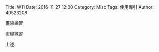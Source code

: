 Title: W11
Date: 2016-11-27 12:00
Category: Misc
Tags: 使用導引
Author: 40523208

畫線練習

<!-- PELICAN_END_SUMMARY -->

畫線練習




<!-- 導入 Brython 標準程式庫 -->



<script type="text/javascript" 
    src="https://cdn.rawgit.com/brython-dev/brython/master/www/src/brython_dist.js">
</script>

<!-- 啟動 Brython -->

<script>
window.onload=function(){
brython(1);
}
</script>


<!-- 以下實際利用  Brython 畫圖 -->

<canvas id="chord1" width="600" height="450"></canvas>

<script type="text/python3">
from browser import document as doc
import math
# 準備繪圖畫布
canvas = doc["chord1"]
ctx = canvas.getContext("2d")

def background(x, y, xinc, yinc, xnum, ynum, ctx):
    # 水平
    for i in range(ynum+1):
        ctx.beginPath()
        if i == 0:
            ctx.lineWidth = 7
        else:
            ctx.lineWidth = 1
        ctx.moveTo(x-1, y+i*yinc)
        ctx.lineTo(x+xnum*xinc+1, y+i*yinc)
        ctx.strokeStyle = "blue"
        ctx.stroke()
        ctx.closePath()
    # 垂直
    for i in range(xnum+1):
        ctx.beginPath()
        ctx.lineWidth = 1
        ctx.moveTo(x+i*xinc, y)
        ctx.lineTo(x+i*xinc, y+ynum*yinc)
        ctx.strokeStyle = "blue"
        ctx.stroke()
        ctx.closePath()

background(50, 100, 20, 25, 5, 4, ctx)
# 1 與 AMajor
ctx.beginPath()
ctx.fillStyle = 'black'
ctx.strokeStyle = "black"
ctx.font = "30px Arial"
ctx.fillText("AMajor", 50, 70)


# 1
ctx.beginPath()
ctx.fillStyle = 'black'
ctx.strokeStyle = "black"
ctx.arc(90, 138, 9, 0, 2*math.pi, False)
ctx.fill()
ctx.stroke()
ctx.closePath()

ctx.beginPath()
ctx.fillStyle = 'white'
ctx.font = "16px Arial"
ctx.fillText("1", 85, 143)
ctx.fill()
ctx.stroke()
ctx.closePath()

# 2
ctx.beginPath()
ctx.fillStyle = 'black'
ctx.strokeStyle = "black"
ctx.arc(110, 138, 9, 0, 2*math.pi, False)
ctx.fill()
ctx.stroke()
ctx.closePath()

ctx.beginPath()
ctx.fillStyle = 'white'
ctx.font = "16px Arial"
ctx.fillText("2", 105, 143)
ctx.fill()
ctx.stroke()
ctx.closePath()

# 3
ctx.beginPath()
ctx.fillStyle = 'black'
ctx.strokeStyle = "black"
ctx.arc(130, 138, 9, 0, 2*math.pi, False)
ctx.fill()
ctx.stroke()
ctx.closePath()

ctx.beginPath()
ctx.fillStyle = 'white'
ctx.font = "16px Arial"
ctx.fillText("3", 125, 143)
ctx.fill()
ctx.stroke()
ctx.closePath()

# o
ctx.beginPath()
ctx.arc(70, 90, 5, 0, 2*math.pi, False)
ctx.lineWidth =3
ctx.strokeStyle = "black"
ctx.stroke()
ctx.closePath()
ctx.beginPath()
ctx.arc(150, 90, 5, 0, 2*math.pi, False)
ctx.lineWidth =3
ctx.strokeStyle = "black"
ctx.stroke()
ctx.closePath()
# x
ctx.beginPath()
#ctx.arc(50, 90, 5, 0, 2*math.pi, False)
ctx.moveTo(45, 85)
ctx.lineTo(55, 95)
ctx.moveTo(55, 85)
ctx.lineTo(45, 95)
ctx.lineWidth =3
ctx.strokeStyle = "black"
ctx.stroke()
ctx.closePath()



background(250, 100, 20, 25, 5, 4, ctx)

# 1 與 AMajor
ctx.beginPath()
ctx.fillStyle = 'black'
ctx.strokeStyle = "black"
ctx.font = "30px Arial"
ctx.fillText("CMajor", 250, 70)


# 1
ctx.beginPath()
ctx.fillStyle = 'black'
ctx.strokeStyle = "black"
ctx.arc(330, 113, 9, 0, 2*math.pi, False)
ctx.fill()
ctx.stroke()
ctx.closePath()

ctx.beginPath()
ctx.fillStyle = 'white'
ctx.font = "16px Arial"
ctx.fillText("1", 325, 118)
ctx.fill()
ctx.stroke()
ctx.closePath()

# 2
ctx.beginPath()
ctx.fillStyle = 'black'
ctx.strokeStyle = "black"
ctx.arc(290, 138, 9, 0, 2*math.pi, False)
ctx.fill()
ctx.stroke()
ctx.closePath()

ctx.beginPath()
ctx.fillStyle = 'white'
ctx.font = "16px Arial"
ctx.fillText("2", 285, 143)
ctx.fill()
ctx.stroke()
ctx.closePath()

# 3
ctx.beginPath()
ctx.fillStyle = 'black'
ctx.strokeStyle = "black"
ctx.arc(270, 162, 9, 0, 2*math.pi, False)
ctx.fill()
ctx.stroke()
ctx.closePath()

ctx.beginPath()
ctx.fillStyle = 'white'
ctx.font = "16px Arial"
ctx.fillText("3", 265, 167)
ctx.fill()
ctx.stroke()
ctx.closePath()

# o
ctx.beginPath()
ctx.arc(310, 90, 5, 0, 2*math.pi, False)
ctx.lineWidth =3
ctx.strokeStyle = "black"
ctx.stroke()
ctx.closePath()
ctx.beginPath()
ctx.arc(350, 90, 5, 0, 2*math.pi, False)
ctx.lineWidth =3
ctx.strokeStyle = "black"
ctx.stroke()
ctx.closePath()
# x
ctx.beginPath()
#ctx.arc(250, 90, 5, 0, 2*math.pi, False)
ctx.moveTo(245, 85)
ctx.lineTo(255, 95)
ctx.moveTo(255, 85)
ctx.lineTo(245, 95)
ctx.lineWidth =3
ctx.strokeStyle = "black"
ctx.stroke()
ctx.closePath()


background(450, 100, 20, 25, 5, 4, ctx)

# 1 與 AMajor
ctx.beginPath()
ctx.fillStyle = 'black'
ctx.strokeStyle = "black"
ctx.font = "30px Arial"
ctx.fillText("GMajor", 450, 70)

# 1
ctx.beginPath()
ctx.fillStyle = 'black'
ctx.strokeStyle = "black"
ctx.arc(470, 138, 9, 0, 2*math.pi, False)
ctx.fill()
ctx.stroke()
ctx.closePath()

ctx.beginPath()
ctx.fillStyle = 'white'
ctx.font = "16px Arial"
ctx.fillText("1", 465, 143)
ctx.fill()
ctx.stroke()
ctx.closePath()

# 2
ctx.beginPath()
ctx.fillStyle = 'black'
ctx.strokeStyle = "black"
ctx.arc(450, 162, 9, 0, 2*math.pi, False)
ctx.fill()
ctx.stroke()
ctx.closePath()

ctx.beginPath()
ctx.fillStyle = 'white'
ctx.font = "16px Arial"
ctx.fillText("2", 445, 167)
ctx.fill()
ctx.stroke()
ctx.closePath()

# 3
ctx.beginPath()
ctx.fillStyle = 'black'
ctx.strokeStyle = "black"
ctx.arc(530, 162, 9, 0, 2*math.pi, False)
ctx.fill()
ctx.stroke()
ctx.closePath()

ctx.beginPath()
ctx.fillStyle = 'white'
ctx.font = "16px Arial"
ctx.fillText("3", 525, 167)
ctx.fill()
ctx.stroke()
ctx.closePath()

# 4
ctx.beginPath()
ctx.fillStyle = 'black'
ctx.strokeStyle = "black"
ctx.arc(550, 162, 9, 0, 2*math.pi, False)
ctx.fill()
ctx.stroke()
ctx.closePath()

ctx.beginPath()
ctx.fillStyle = 'white'
ctx.font = "16px Arial"
ctx.fillText("4", 545, 167)
ctx.fill()
ctx.stroke()
ctx.closePath()

# o
ctx.beginPath()
ctx.arc(490, 90, 5, 0, 2*math.pi, False)
ctx.lineWidth =3
ctx.strokeStyle = "black"
ctx.stroke()
ctx.closePath()
ctx.beginPath()
ctx.arc(510, 90, 5, 0, 2*math.pi, False)
ctx.lineWidth =3
ctx.strokeStyle = "black"
ctx.stroke()
ctx.closePath()




background(50, 300, 20, 25, 5, 4, ctx)

# 1 與 AMajor
ctx.beginPath()
ctx.fillStyle = 'black'
ctx.strokeStyle = "black"
ctx.font = "30px Arial"
ctx.fillText("DMajor", 50, 270)


# 1
ctx.beginPath()
ctx.fillStyle = 'black'
ctx.strokeStyle = "black"
ctx.arc(110, 338, 9, 0, 2*math.pi, False)
ctx.fill()
ctx.stroke()
ctx.closePath()

ctx.beginPath()
ctx.fillStyle = 'white'
ctx.font = "16px Arial"
ctx.fillText("1", 105, 343)
ctx.fill()
ctx.stroke()
ctx.closePath()

# 2
ctx.beginPath()
ctx.fillStyle = 'black'
ctx.strokeStyle = "black"
ctx.arc(130, 362, 9, 0, 2*math.pi, False)
ctx.fill()
ctx.stroke()
ctx.closePath()

ctx.beginPath()
ctx.fillStyle = 'white'
ctx.font = "16px Arial"
ctx.fillText("2", 125, 367)
ctx.fill()
ctx.stroke()
ctx.closePath()

# 3
ctx.beginPath()
ctx.fillStyle = 'black'
ctx.strokeStyle = "black"
ctx.arc(150, 338, 9, 0, 2*math.pi, False)
ctx.fill()
ctx.stroke()
ctx.closePath()

ctx.beginPath()
ctx.fillStyle = 'white'
ctx.font = "16px Arial"
ctx.fillText("3", 145, 343)
ctx.fill()
ctx.stroke()
ctx.closePath()

# o
ctx.beginPath()
ctx.arc(90, 290, 5, 0, 2*math.pi, False)
ctx.lineWidth =3
ctx.strokeStyle = "black"
ctx.stroke()
ctx.closePath()
ctx.beginPath()
#ctx.arc(150, 390, 5, 0, 2*math.pi, False)
#ctx.lineWidth =3
#ctx.strokeStyle = "black"
#ctx.stroke()
#ctx.closePath()

# x
ctx.beginPath()
#ctx.arc(50, 390, 5, 0, 2*math.pi, False)
ctx.moveTo(45, 285)
ctx.lineTo(55, 295)
ctx.moveTo(55, 285)
ctx.lineTo(45, 295)
ctx.lineWidth =3
ctx.strokeStyle = "black"
ctx.stroke()
ctx.closePath()

# x
ctx.beginPath()
#ctx.arc(50, 90, 5, 0, 2*math.pi, False)
ctx.moveTo(65, 285)
ctx.lineTo(75, 295)
ctx.moveTo(75, 285)
ctx.lineTo(65, 295)
ctx.lineWidth =3
ctx.strokeStyle = "black"
ctx.stroke()
ctx.closePath()


background(250, 300, 20, 25, 5, 4, ctx)

# 1 與 AMajor
ctx.beginPath()
ctx.fillStyle = 'black'
ctx.strokeStyle = "black"
ctx.font = "30px Arial"
ctx.fillText("EMajor", 250, 270)


# 1
ctx.beginPath()
ctx.fillStyle = 'black'
ctx.strokeStyle = "black"
ctx.arc(310, 313, 9, 0, 2*math.pi, False)
ctx.fill()
ctx.stroke()
ctx.closePath()

ctx.beginPath()
ctx.fillStyle = 'white'
ctx.font = "16px Arial"
ctx.fillText("1", 305, 318)
ctx.fill()
ctx.stroke()
ctx.closePath()

# 2
ctx.beginPath()
ctx.fillStyle = 'black'
ctx.strokeStyle = "black"
ctx.arc(270, 338, 9, 0, 2*math.pi, False)
ctx.fill()
ctx.stroke()
ctx.closePath()

ctx.beginPath()
ctx.fillStyle = 'white'
ctx.font = "16px Arial"
ctx.fillText("2", 265, 343)
ctx.fill()
ctx.stroke()
ctx.closePath()

# 3
ctx.beginPath()
ctx.fillStyle = 'black'
ctx.strokeStyle = "black"
ctx.arc(290, 338, 9, 0, 2*math.pi, False)
ctx.fill()
ctx.stroke()
ctx.closePath()

ctx.beginPath()
ctx.fillStyle = 'white'
ctx.font = "16px Arial"
ctx.fillText("3", 285, 343)
ctx.fill()
ctx.stroke()
ctx.closePath()

# o
ctx.beginPath()
ctx.arc(330, 290, 5, 0, 2*math.pi, False)
ctx.lineWidth =3
ctx.strokeStyle = "black"
ctx.stroke()
ctx.closePath()
ctx.beginPath()
#ctx.arc(150, 390, 5, 0, 2*math.pi, False)
#ctx.lineWidth =3
#ctx.strokeStyle = "black"
#ctx.stroke()
#ctx.closePath()

# o
ctx.beginPath()
ctx.arc(350, 290, 5, 0, 2*math.pi, False)
ctx.lineWidth =3
ctx.strokeStyle = "black"
ctx.stroke()
ctx.closePath()
ctx.beginPath()
#ctx.arc(150, 390, 5, 0, 2*math.pi, False)
#ctx.lineWidth =3
#ctx.strokeStyle = "black"
#ctx.stroke()
#ctx.closePath()


# x
ctx.beginPath()
#ctx.arc(50, 390, 5, 0, 2*math.pi, False)
ctx.moveTo(245, 285)
ctx.lineTo(255, 295)
ctx.moveTo(255, 285)
ctx.lineTo(245, 295)
ctx.lineWidth =3
ctx.strokeStyle = "black"
ctx.stroke()
ctx.closePath()



background(450, 300, 20, 25, 5, 4, ctx)

# 1 與 AMajor
ctx.beginPath()
ctx.fillStyle = 'black'
ctx.strokeStyle = "black"
ctx.font = "30px Arial"
ctx.fillText("Cmaj7", 450, 270)


# 1
ctx.beginPath()
ctx.fillStyle = 'black'
ctx.strokeStyle = "black"
ctx.arc(490, 338, 9, 0, 2*math.pi, False)
ctx.fill()
ctx.stroke()
ctx.closePath()

ctx.beginPath()
ctx.fillStyle = 'white'
ctx.font = "16px Arial"
ctx.fillText("1", 485, 343)
ctx.fill()
ctx.stroke()
ctx.closePath()

# 2
ctx.beginPath()
ctx.fillStyle = 'black'
ctx.strokeStyle = "black"
ctx.arc(470, 362, 9, 0, 2*math.pi, False)
ctx.fill()
ctx.stroke()
ctx.closePath()

ctx.beginPath()
ctx.fillStyle = 'white'
ctx.font = "16px Arial"
ctx.fillText("2", 465, 367)
ctx.fill()
ctx.stroke()
ctx.closePath()



# o
ctx.beginPath()
ctx.arc(510, 290, 5, 0, 2*math.pi, False)
ctx.lineWidth =3
ctx.strokeStyle = "black"
ctx.stroke()
ctx.closePath()
ctx.beginPath()
#ctx.arc(150, 390, 5, 0, 2*math.pi, False)
#ctx.lineWidth =3
#ctx.strokeStyle = "black"
#ctx.stroke()
#ctx.closePath()

# o
ctx.beginPath()
ctx.arc(530, 290, 5, 0, 2*math.pi, False)
ctx.lineWidth =3
ctx.strokeStyle = "black"
ctx.stroke()
ctx.closePath()
ctx.beginPath()
ctx.arc(550, 290, 5, 0, 2*math.pi, False)
ctx.lineWidth =3
ctx.strokeStyle = "black"
ctx.stroke()
ctx.closePath()


# x
ctx.beginPath()
#ctx.arc(50, 390, 5, 0, 2*math.pi, False)
ctx.moveTo(445, 285)
ctx.lineTo(455, 295)
ctx.moveTo(455, 285)
ctx.lineTo(445, 295)
ctx.lineWidth =3
ctx.strokeStyle = "black"
ctx.stroke()
ctx.closePath()
</script>


<p>上述:</p>

<pre class="brush: python">

<!-- 導入 Brython 標準程式庫 -->
<script type="text/javascript" 
    src="https://cdn.rawgit.com/brython-dev/brython/master/www/src/brython_dist.js">
</script>

<!-- 啟動 Brython -->
<script>
window.onload=function(){
brython(1);
}
</script>

<!-- 以下實際利用  Brython 畫圖 -->
<canvas id="chord1" width="600" height="450"></canvas>

<script type="text/python3">
from browser import document as doc
import math
# 準備繪圖畫布
canvas = doc["chord1"]
ctx = canvas.getContext("2d")

def background(x, y, xinc, yinc, xnum, ynum, ctx):
    # 水平
    for i in range(ynum+1):
        ctx.beginPath()
        if i == 0:
            ctx.lineWidth = 7
        else:
            ctx.lineWidth = 1
        ctx.moveTo(x-1, y+i*yinc)
        ctx.lineTo(x+xnum*xinc+1, y+i*yinc)
        ctx.strokeStyle = "blue"
        ctx.stroke()
        ctx.closePath()
    # 垂直
    for i in range(xnum+1):
        ctx.beginPath()
        ctx.lineWidth = 1
        ctx.moveTo(x+i*xinc, y)
        ctx.lineTo(x+i*xinc, y+ynum*yinc)
        ctx.strokeStyle = "blue"
        ctx.stroke()
        ctx.closePath()

background(50, 100, 20, 25, 5, 4, ctx)
# 1 與 AMajor
ctx.beginPath()
ctx.fillStyle = 'black'
ctx.strokeStyle = "black"
ctx.font = "30px Arial"
ctx.fillText("AMajor", 50, 70)


# 1
ctx.beginPath()
ctx.fillStyle = 'black'
ctx.strokeStyle = "black"
ctx.arc(90, 138, 9, 0, 2*math.pi, False)
ctx.fill()
ctx.stroke()
ctx.closePath()

ctx.beginPath()
ctx.fillStyle = 'white'
ctx.font = "16px Arial"
ctx.fillText("1", 85, 143)
ctx.fill()
ctx.stroke()
ctx.closePath()

# 2
ctx.beginPath()
ctx.fillStyle = 'black'
ctx.strokeStyle = "black"
ctx.arc(110, 138, 9, 0, 2*math.pi, False)
ctx.fill()
ctx.stroke()
ctx.closePath()

ctx.beginPath()
ctx.fillStyle = 'white'
ctx.font = "16px Arial"
ctx.fillText("2", 105, 143)
ctx.fill()
ctx.stroke()
ctx.closePath()

# 3
ctx.beginPath()
ctx.fillStyle = 'black'
ctx.strokeStyle = "black"
ctx.arc(130, 138, 9, 0, 2*math.pi, False)
ctx.fill()
ctx.stroke()
ctx.closePath()

ctx.beginPath()
ctx.fillStyle = 'white'
ctx.font = "16px Arial"
ctx.fillText("3", 125, 143)
ctx.fill()
ctx.stroke()
ctx.closePath()

# o
ctx.beginPath()
ctx.arc(70, 90, 5, 0, 2*math.pi, False)
ctx.lineWidth =3
ctx.strokeStyle = "black"
ctx.stroke()
ctx.closePath()
ctx.beginPath()
ctx.arc(150, 90, 5, 0, 2*math.pi, False)
ctx.lineWidth =3
ctx.strokeStyle = "black"
ctx.stroke()
ctx.closePath()
# x
ctx.beginPath()
#ctx.arc(50, 90, 5, 0, 2*math.pi, False)
ctx.moveTo(45, 85)
ctx.lineTo(55, 95)
ctx.moveTo(55, 85)
ctx.lineTo(45, 95)
ctx.lineWidth =3
ctx.strokeStyle = "black"
ctx.stroke()
ctx.closePath()



background(250, 100, 20, 25, 5, 4, ctx)

# 1 與 AMajor
ctx.beginPath()
ctx.fillStyle = 'black'
ctx.strokeStyle = "black"
ctx.font = "30px Arial"
ctx.fillText("CMajor", 250, 70)


# 1
ctx.beginPath()
ctx.fillStyle = 'black'
ctx.strokeStyle = "black"
ctx.arc(330, 113, 9, 0, 2*math.pi, False)
ctx.fill()
ctx.stroke()
ctx.closePath()

ctx.beginPath()
ctx.fillStyle = 'white'
ctx.font = "16px Arial"
ctx.fillText("1", 325, 118)
ctx.fill()
ctx.stroke()
ctx.closePath()

# 2
ctx.beginPath()
ctx.fillStyle = 'black'
ctx.strokeStyle = "black"
ctx.arc(290, 138, 9, 0, 2*math.pi, False)
ctx.fill()
ctx.stroke()
ctx.closePath()

ctx.beginPath()
ctx.fillStyle = 'white'
ctx.font = "16px Arial"
ctx.fillText("2", 285, 143)
ctx.fill()
ctx.stroke()
ctx.closePath()

# 3
ctx.beginPath()
ctx.fillStyle = 'black'
ctx.strokeStyle = "black"
ctx.arc(270, 162, 9, 0, 2*math.pi, False)
ctx.fill()
ctx.stroke()
ctx.closePath()

ctx.beginPath()
ctx.fillStyle = 'white'
ctx.font = "16px Arial"
ctx.fillText("3", 265, 167)
ctx.fill()
ctx.stroke()
ctx.closePath()

# o
ctx.beginPath()
ctx.arc(310, 90, 5, 0, 2*math.pi, False)
ctx.lineWidth =3
ctx.strokeStyle = "black"
ctx.stroke()
ctx.closePath()
ctx.beginPath()
ctx.arc(350, 90, 5, 0, 2*math.pi, False)
ctx.lineWidth =3
ctx.strokeStyle = "black"
ctx.stroke()
ctx.closePath()
# x
ctx.beginPath()
#ctx.arc(250, 90, 5, 0, 2*math.pi, False)
ctx.moveTo(245, 85)
ctx.lineTo(255, 95)
ctx.moveTo(255, 85)
ctx.lineTo(245, 95)
ctx.lineWidth =3
ctx.strokeStyle = "black"
ctx.stroke()
ctx.closePath()


background(450, 100, 20, 25, 5, 4, ctx)

# 1 與 AMajor
ctx.beginPath()
ctx.fillStyle = 'black'
ctx.strokeStyle = "black"
ctx.font = "30px Arial"
ctx.fillText("GMajor", 450, 70)

# 1
ctx.beginPath()
ctx.fillStyle = 'black'
ctx.strokeStyle = "black"
ctx.arc(470, 138, 9, 0, 2*math.pi, False)
ctx.fill()
ctx.stroke()
ctx.closePath()

ctx.beginPath()
ctx.fillStyle = 'white'
ctx.font = "16px Arial"
ctx.fillText("1", 465, 143)
ctx.fill()
ctx.stroke()
ctx.closePath()

# 2
ctx.beginPath()
ctx.fillStyle = 'black'
ctx.strokeStyle = "black"
ctx.arc(450, 162, 9, 0, 2*math.pi, False)
ctx.fill()
ctx.stroke()
ctx.closePath()

ctx.beginPath()
ctx.fillStyle = 'white'
ctx.font = "16px Arial"
ctx.fillText("2", 445, 167)
ctx.fill()
ctx.stroke()
ctx.closePath()

# 3
ctx.beginPath()
ctx.fillStyle = 'black'
ctx.strokeStyle = "black"
ctx.arc(530, 162, 9, 0, 2*math.pi, False)
ctx.fill()
ctx.stroke()
ctx.closePath()

ctx.beginPath()
ctx.fillStyle = 'white'
ctx.font = "16px Arial"
ctx.fillText("3", 525, 167)
ctx.fill()
ctx.stroke()
ctx.closePath()

# 4
ctx.beginPath()
ctx.fillStyle = 'black'
ctx.strokeStyle = "black"
ctx.arc(550, 162, 9, 0, 2*math.pi, False)
ctx.fill()
ctx.stroke()
ctx.closePath()

ctx.beginPath()
ctx.fillStyle = 'white'
ctx.font = "16px Arial"
ctx.fillText("4", 545, 167)
ctx.fill()
ctx.stroke()
ctx.closePath()

# o
ctx.beginPath()
ctx.arc(490, 90, 5, 0, 2*math.pi, False)
ctx.lineWidth =3
ctx.strokeStyle = "black"
ctx.stroke()
ctx.closePath()
ctx.beginPath()
ctx.arc(510, 90, 5, 0, 2*math.pi, False)
ctx.lineWidth =3
ctx.strokeStyle = "black"
ctx.stroke()
ctx.closePath()




background(50, 300, 20, 25, 5, 4, ctx)

# 1 與 AMajor
ctx.beginPath()
ctx.fillStyle = 'black'
ctx.strokeStyle = "black"
ctx.font = "30px Arial"
ctx.fillText("DMajor", 50, 270)


# 1
ctx.beginPath()
ctx.fillStyle = 'black'
ctx.strokeStyle = "black"
ctx.arc(110, 338, 9, 0, 2*math.pi, False)
ctx.fill()
ctx.stroke()
ctx.closePath()

ctx.beginPath()
ctx.fillStyle = 'white'
ctx.font = "16px Arial"
ctx.fillText("1", 105, 343)
ctx.fill()
ctx.stroke()
ctx.closePath()

# 2
ctx.beginPath()
ctx.fillStyle = 'black'
ctx.strokeStyle = "black"
ctx.arc(130, 362, 9, 0, 2*math.pi, False)
ctx.fill()
ctx.stroke()
ctx.closePath()

ctx.beginPath()
ctx.fillStyle = 'white'
ctx.font = "16px Arial"
ctx.fillText("2", 125, 367)
ctx.fill()
ctx.stroke()
ctx.closePath()

# 3
ctx.beginPath()
ctx.fillStyle = 'black'
ctx.strokeStyle = "black"
ctx.arc(150, 338, 9, 0, 2*math.pi, False)
ctx.fill()
ctx.stroke()
ctx.closePath()

ctx.beginPath()
ctx.fillStyle = 'white'
ctx.font = "16px Arial"
ctx.fillText("3", 145, 343)
ctx.fill()
ctx.stroke()
ctx.closePath()

# o
ctx.beginPath()
ctx.arc(90, 290, 5, 0, 2*math.pi, False)
ctx.lineWidth =3
ctx.strokeStyle = "black"
ctx.stroke()
ctx.closePath()
ctx.beginPath()
#ctx.arc(150, 390, 5, 0, 2*math.pi, False)
#ctx.lineWidth =3
#ctx.strokeStyle = "black"
#ctx.stroke()
#ctx.closePath()

# x
ctx.beginPath()
#ctx.arc(50, 390, 5, 0, 2*math.pi, False)
ctx.moveTo(45, 285)
ctx.lineTo(55, 295)
ctx.moveTo(55, 285)
ctx.lineTo(45, 295)
ctx.lineWidth =3
ctx.strokeStyle = "black"
ctx.stroke()
ctx.closePath()

# x
ctx.beginPath()
#ctx.arc(50, 90, 5, 0, 2*math.pi, False)
ctx.moveTo(65, 285)
ctx.lineTo(75, 295)
ctx.moveTo(75, 285)
ctx.lineTo(65, 295)
ctx.lineWidth =3
ctx.strokeStyle = "black"
ctx.stroke()
ctx.closePath()


background(250, 300, 20, 25, 5, 4, ctx)

# 1 與 AMajor
ctx.beginPath()
ctx.fillStyle = 'black'
ctx.strokeStyle = "black"
ctx.font = "30px Arial"
ctx.fillText("EMajor", 250, 270)


# 1
ctx.beginPath()
ctx.fillStyle = 'black'
ctx.strokeStyle = "black"
ctx.arc(310, 313, 9, 0, 2*math.pi, False)
ctx.fill()
ctx.stroke()
ctx.closePath()

ctx.beginPath()
ctx.fillStyle = 'white'
ctx.font = "16px Arial"
ctx.fillText("1", 305, 318)
ctx.fill()
ctx.stroke()
ctx.closePath()

# 2
ctx.beginPath()
ctx.fillStyle = 'black'
ctx.strokeStyle = "black"
ctx.arc(270, 338, 9, 0, 2*math.pi, False)
ctx.fill()
ctx.stroke()
ctx.closePath()

ctx.beginPath()
ctx.fillStyle = 'white'
ctx.font = "16px Arial"
ctx.fillText("2", 265, 343)
ctx.fill()
ctx.stroke()
ctx.closePath()

# 3
ctx.beginPath()
ctx.fillStyle = 'black'
ctx.strokeStyle = "black"
ctx.arc(290, 338, 9, 0, 2*math.pi, False)
ctx.fill()
ctx.stroke()
ctx.closePath()

ctx.beginPath()
ctx.fillStyle = 'white'
ctx.font = "16px Arial"
ctx.fillText("3", 285, 343)
ctx.fill()
ctx.stroke()
ctx.closePath()

# o
ctx.beginPath()
ctx.arc(330, 290, 5, 0, 2*math.pi, False)
ctx.lineWidth =3
ctx.strokeStyle = "black"
ctx.stroke()
ctx.closePath()
ctx.beginPath()
#ctx.arc(150, 390, 5, 0, 2*math.pi, False)
#ctx.lineWidth =3
#ctx.strokeStyle = "black"
#ctx.stroke()
#ctx.closePath()

# o
ctx.beginPath()
ctx.arc(350, 290, 5, 0, 2*math.pi, False)
ctx.lineWidth =3
ctx.strokeStyle = "black"
ctx.stroke()
ctx.closePath()
ctx.beginPath()
#ctx.arc(150, 390, 5, 0, 2*math.pi, False)
#ctx.lineWidth =3
#ctx.strokeStyle = "black"
#ctx.stroke()
#ctx.closePath()


# x
ctx.beginPath()
#ctx.arc(50, 390, 5, 0, 2*math.pi, False)
ctx.moveTo(245, 285)
ctx.lineTo(255, 295)
ctx.moveTo(255, 285)
ctx.lineTo(245, 295)
ctx.lineWidth =3
ctx.strokeStyle = "black"
ctx.stroke()
ctx.closePath()



background(450, 300, 20, 25, 5, 4, ctx)

# 1 與 AMajor
ctx.beginPath()
ctx.fillStyle = 'black'
ctx.strokeStyle = "black"
ctx.font = "30px Arial"
ctx.fillText("Cmaj7", 450, 270)


# 1
ctx.beginPath()
ctx.fillStyle = 'black'
ctx.strokeStyle = "black"
ctx.arc(490, 338, 9, 0, 2*math.pi, False)
ctx.fill()
ctx.stroke()
ctx.closePath()

ctx.beginPath()
ctx.fillStyle = 'white'
ctx.font = "16px Arial"
ctx.fillText("1", 485, 343)
ctx.fill()
ctx.stroke()
ctx.closePath()

# 2
ctx.beginPath()
ctx.fillStyle = 'black'
ctx.strokeStyle = "black"
ctx.arc(470, 362, 9, 0, 2*math.pi, False)
ctx.fill()
ctx.stroke()
ctx.closePath()

ctx.beginPath()
ctx.fillStyle = 'white'
ctx.font = "16px Arial"
ctx.fillText("2", 465, 367)
ctx.fill()
ctx.stroke()
ctx.closePath()



# o
ctx.beginPath()
ctx.arc(510, 290, 5, 0, 2*math.pi, False)
ctx.lineWidth =3
ctx.strokeStyle = "black"
ctx.stroke()
ctx.closePath()
ctx.beginPath()
#ctx.arc(150, 390, 5, 0, 2*math.pi, False)
#ctx.lineWidth =3
#ctx.strokeStyle = "black"
#ctx.stroke()
#ctx.closePath()

# o
ctx.beginPath()
ctx.arc(530, 290, 5, 0, 2*math.pi, False)
ctx.lineWidth =3
ctx.strokeStyle = "black"
ctx.stroke()
ctx.closePath()
ctx.beginPath()
ctx.arc(550, 290, 5, 0, 2*math.pi, False)
ctx.lineWidth =3
ctx.strokeStyle = "black"
ctx.stroke()
ctx.closePath()


# x
ctx.beginPath()
#ctx.arc(50, 390, 5, 0, 2*math.pi, False)
ctx.moveTo(445, 285)
ctx.lineTo(455, 295)
ctx.moveTo(455, 285)
ctx.lineTo(445, 295)
ctx.lineWidth =3
ctx.strokeStyle = "black"
ctx.stroke()
ctx.closePath()

</script>

</pre>
